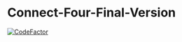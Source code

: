 # Connect-Four-Final-Version



[![CodeFactor](https://www.codefactor.io/repository/github/bgoonz/connect-four-final-version/badge/master)](https://www.codefactor.io/repository/github/bgoonz/connect-four-final-version/overview/master)
